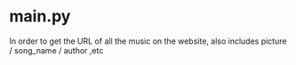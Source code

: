 # **main.py**

In order to get the URL of all the music on the website, 
also includes picture / song_name / author ,etc
